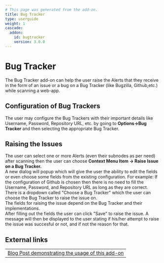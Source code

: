 ```yaml
---
# This page was generated from the add-on.
title: Bug Tracker
type: userguide
weight: 1
cascade:
  addon:
    id: bugtracker
    version: 3.0.0
---
```


# Bug Tracker

The Bug Tracker add-on can help the user raise the Alerts that they receive in the form of an issue or a bug on a Bug Tracker (like Bugzilla, Github,etc.) while scanning a web-app.

## Configuration of Bug Trackers

The user may configure the Bug Trackers with their important details like Username, Password, Repository URL, etc. by going to **Options-\>Bug Tracker** and then selecting the appropriate Bug Tracker.

## Raising the Issues

The user can select one or more Alerts (even their subnodes as per need) after scanning then the user can choose **Context Menu Item -\> Raise Issue on a Bug Tracker.**  
A new dialog will popup which will give the user the ability to edit the fields or even choose some fields from the existing configuration. For example: If the configuration of Github is chosen then there is no need to fill the Username, Password, and Repository URL as long as they are correct. There is a dropdown called "Choose a Bug Tracker" which the user can choose the Bug Tracker to raise the issue on.  
The fields for raising the issue depend on the Bug Tracker and their implementations.  
After filling out the fields the user can click "Save" to raise the issue. A message will then be displayed to the user stating if his/her attempt to raise the issue was succesful or not, and if not the reason for that.

## External links

|                                                                                                                                                |
| ---------------------------------------------------------------------------------------------------------------------------------------------- |
| [Blog Post demonstrating the usage of this add-on](http://darkprince304.github.io/the-final-evaluations/2016/08/23/the-final-evaluations.html) |
